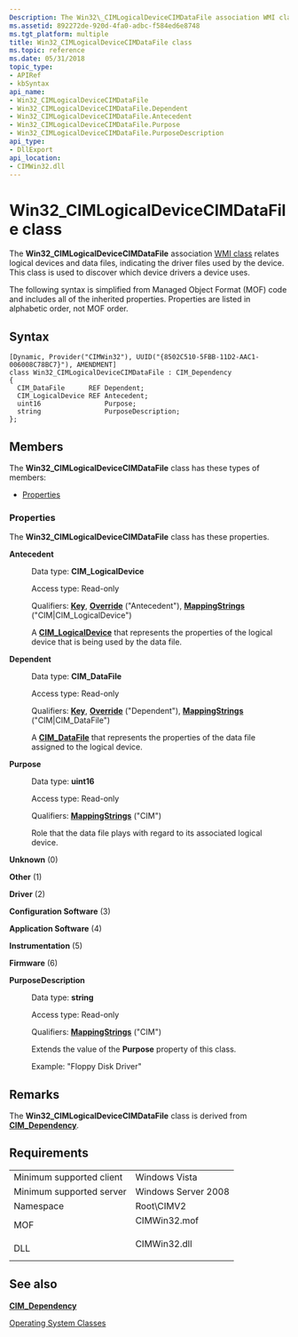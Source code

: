 ```yaml
---
Description: The Win32\_CIMLogicalDeviceCIMDataFile association WMI class relates logical devices and data files, indicating the driver files used by the device. This class is used to discover which device drivers a device uses.
ms.assetid: 892272de-920d-4fa0-adbc-f584ed6e8748
ms.tgt_platform: multiple
title: Win32_CIMLogicalDeviceCIMDataFile class
ms.topic: reference
ms.date: 05/31/2018
topic_type: 
- APIRef
- kbSyntax
api_name: 
- Win32_CIMLogicalDeviceCIMDataFile
- Win32_CIMLogicalDeviceCIMDataFile.Dependent
- Win32_CIMLogicalDeviceCIMDataFile.Antecedent
- Win32_CIMLogicalDeviceCIMDataFile.Purpose
- Win32_CIMLogicalDeviceCIMDataFile.PurposeDescription
api_type: 
- DllExport
api_location: 
- CIMWin32.dll
---
```


# Win32\_CIMLogicalDeviceCIMDataFile class

The **Win32\_CIMLogicalDeviceCIMDataFile** association [WMI class](https://docs.microsoft.com/windows/desktop/WmiSdk/retrieving-a-class) relates logical devices and data files, indicating the driver files used by the device. This class is used to discover which device drivers a device uses.

The following syntax is simplified from Managed Object Format (MOF) code and includes all of the inherited properties. Properties are listed in alphabetic order, not MOF order.

## Syntax

``` syntax
[Dynamic, Provider("CIMWin32"), UUID("{8502C510-5FBB-11D2-AAC1-006008C78BC7}"), AMENDMENT]
class Win32_CIMLogicalDeviceCIMDataFile : CIM_Dependency
{
  CIM_DataFile      REF Dependent;
  CIM_LogicalDevice REF Antecedent;
  uint16                Purpose;
  string                PurposeDescription;
};
```

## Members

The **Win32\_CIMLogicalDeviceCIMDataFile** class has these types of members:

-   [Properties](#properties)

### Properties

The **Win32\_CIMLogicalDeviceCIMDataFile** class has these properties.

<dl> <dt>

**Antecedent**
</dt> <dd> <dl> <dt>

Data type: **CIM\_LogicalDevice**
</dt> <dt>

Access type: Read-only
</dt> <dt>

Qualifiers: [**Key**](https://docs.microsoft.com/windows/desktop/WmiSdk/key-qualifier), [**Override**](https://docs.microsoft.com/windows/desktop/WmiSdk/standard-qualifiers) ("Antecedent"), [**MappingStrings**](https://docs.microsoft.com/windows/desktop/WmiSdk/standard-qualifiers) ("CIM\|CIM\_LogicalDevice")
</dt> </dl>

A [**CIM\_LogicalDevice**](cim-logicaldevice.md) that represents the properties of the logical device that is being used by the data file.

</dd> <dt>

**Dependent**
</dt> <dd> <dl> <dt>

Data type: **CIM\_DataFile**
</dt> <dt>

Access type: Read-only
</dt> <dt>

Qualifiers: [**Key**](https://docs.microsoft.com/windows/desktop/WmiSdk/key-qualifier), [**Override**](https://docs.microsoft.com/windows/desktop/WmiSdk/standard-qualifiers) ("Dependent"), [**MappingStrings**](https://docs.microsoft.com/windows/desktop/WmiSdk/standard-qualifiers) ("CIM\|CIM\_DataFile")
</dt> </dl>

A [**CIM\_DataFile**](cim-datafile.md) that represents the properties of the data file assigned to the logical device.

</dd> <dt>

**Purpose**
</dt> <dd> <dl> <dt>

Data type: **uint16**
</dt> <dt>

Access type: Read-only
</dt> <dt>

Qualifiers: [**MappingStrings**](https://docs.microsoft.com/windows/desktop/WmiSdk/standard-qualifiers) ("CIM")
</dt> </dl>

Role that the data file plays with regard to its associated logical device.

<dt>

<span id="Unknown"></span><span id="unknown"></span><span id="UNKNOWN"></span>

**Unknown** (0)


</dt> <dd></dd> <dt>

<span id="Other"></span><span id="other"></span><span id="OTHER"></span>

**Other** (1)


</dt> <dd></dd> <dt>

<span id="Driver"></span><span id="driver"></span><span id="DRIVER"></span>

**Driver** (2)


</dt> <dd></dd> <dt>

<span id="Configuration_Software"></span><span id="configuration_software"></span><span id="CONFIGURATION_SOFTWARE"></span>

**Configuration Software** (3)


</dt> <dd></dd> <dt>

<span id="Application_Software"></span><span id="application_software"></span><span id="APPLICATION_SOFTWARE"></span>

**Application Software** (4)


</dt> <dd></dd> <dt>

<span id="Instrumentation"></span><span id="instrumentation"></span><span id="INSTRUMENTATION"></span>

**Instrumentation** (5)


</dt> <dd></dd> <dt>

<span id="Firmware"></span><span id="firmware"></span><span id="FIRMWARE"></span>

**Firmware** (6)


</dt> <dd></dd> </dl>

</dd> <dt>

**PurposeDescription**
</dt> <dd> <dl> <dt>

Data type: **string**
</dt> <dt>

Access type: Read-only
</dt> <dt>

Qualifiers: [**MappingStrings**](https://docs.microsoft.com/windows/desktop/WmiSdk/standard-qualifiers) ("CIM")
</dt> </dl>

Extends the value of the **Purpose** property of this class.

Example: "Floppy Disk Driver"

</dd> </dl>

## Remarks

The **Win32\_CIMLogicalDeviceCIMDataFile** class is derived from [**CIM\_Dependency**](cim-logicaldevice.md).

## Requirements



|                                     |                                                                                         |
|-------------------------------------|-----------------------------------------------------------------------------------------|
| Minimum supported client<br/> | Windows Vista<br/>                                                                |
| Minimum supported server<br/> | Windows Server 2008<br/>                                                          |
| Namespace<br/>                | Root\\CIMV2<br/>                                                                  |
| MOF<br/>                      | <dl> <dt>CIMWin32.mof</dt> </dl> |
| DLL<br/>                      | <dl> <dt>CIMWin32.dll</dt> </dl> |



## See also

<dl> <dt>

[**CIM\_Dependency**](cim-dependency.md)
</dt> <dt>

[Operating System Classes](https://docs.microsoft.com/previous-versions//aa392727(v=vs.85))
</dt> </dl>

 

 




